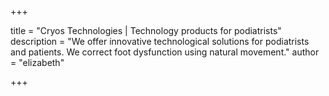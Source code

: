 +++

title = "Cryos Technologies | Technology products for podiatrists"
description = "We offer innovative  technological solutions for podiatrists and patients. We correct foot dysfunction using natural movement."
author = "elizabeth"

+++
